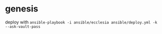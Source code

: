 genesis
=======

deploy with `ansible-playbook -i ansible/ecclesia ansible/deploy.yml -k --ask-vault-pass`
